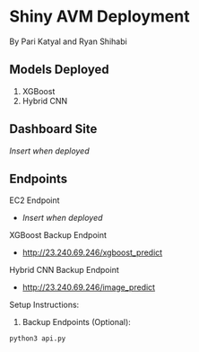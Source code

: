 # Shiny AVM Deployment
By Pari Katyal and Ryan Shihabi

## Models Deployed
1. XGBoost
2. Hybrid CNN

## Dashboard Site
*Insert when deployed*

## Endpoints
EC2 Endpoint
 - *Insert when deployed*

XGBoost Backup Endpoint
 - http://23.240.69.246/xgboost_predict

Hybrid CNN Backup Endpoint
 - http://23.240.69.246/image_predict

Setup Instructions:
1. Backup Endpoints (Optional):

`python3 api.py`